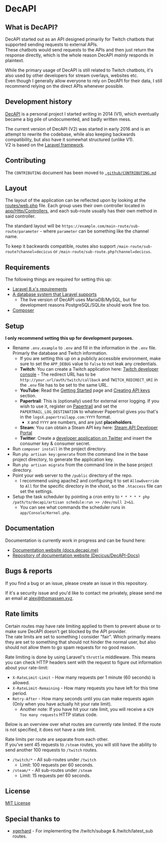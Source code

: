 # DecAPI

## What is DecAPI?

DecAPI started out as an API designed primarily for Twitch chatbots that supported sending requests to external APIs.  
These chatbots would send requests to the APIs and then just return the response directly, which is the whole reason DecAPI _mainly_ responds in plaintext.

While the primary usage of DecAPI is still related to Twitch chatbots, it's also used by other developers for stream overlays, websites etc.  
Even though I generally allow everyone to rely on DecAPI for their data, I still recommend relying on the direct APIs whenever possible.

## Development history

[DecAPI](https://decapi.me/) is a personal project I started writing in 2014 (V1), which eventually became a big pile of undocumented, and badly written mess.

The current version of DecAPI (V2) was started in early 2016 and is an attempt to rewrite the codebase, while also keeping backwards compatibility, but also have it somewhat structured (unlike V1).  
V2 is based on the [Laravel framework](https://laravel.com/).

## Contributing

The `CONTRIBUTING` document has been moved to [`.github/CONTRIBUTING.md`](/.github/CONTRIBUTING.md)

## Layout

The layout of the application can be reflected upon by looking at the [routes/web.php](routes/web.php) file. Each group uses their own controller located in [app/Http/Controllers](app/Http/Controllers), and each sub-route usually has their own method in said controller.

The standard layout will be `https://example.com/main-route/sub-route/parameter` - where `parameter` can be something like the channel name.

To keep it backwards compatible, routes also support `/main-route/sub-route?channel=decicus` or `/main-route/sub-route.php?channel=decicus`.

## Requirements

The following things are required for setting this up:

- [Laravel 8.x's requirements](https://laravel.com/docs/8.x/installation#server-requirements)
- [A database system that Laravel supports](https://laravel.com/docs/8.x/database#introduction)
    - The live version of DecAPI uses MariaDB/MySQL, but for development reasons PostgreSQL/SQLite should work fine too.
- [Composer](https://getcomposer.org/)

## Setup

**I only recommend setting this up for development purposes.**

- Rename `.env.example` to `.env` and fill in the information in the `.env` file. Primarly the database and Twitch information.
    - If you are setting this up on a publicly accessible environment, make sure to set the `APP_DEBUG` value to `false` to not leak any credentials.
    - **Twitch**: You can create a Twitch application here: [Twitch developer console](https://dev.twitch.tv/console) - The redirect URL has to be `http://your.url/auth/twitch/callback` and `TWITCH_REDIRECT_URI` in the `.env` file has to be set to the same URL.
    - **YouTube**: Read the [Getting Started](https://developers.google.com/youtube/v3/getting-started#before-you-start) page and [Creating API keys](https://developers.google.com/youtube/registering_an_application#Create_API_Keys) section.
    - **Papertrail**: This is (optionally) used for external error logging. If you wish to use it, register on [Papertrail](https://papertrailapp.com/) and set the `PAPERTRAIL_LOG_DESTINATION` to whatever Papertrail gives you that's in the `logsX.papertrailapp.com:YYYY` format.
        - `X` and `YYYY` are numbers, and are just **placeholders**.
    - **Steam**: You can obtain a Steam API key here: [Steam API Developer Portal](https://steamcommunity.com/dev)
    - **Twitter**: Create a [developer application on Twitter](https://apps.twitter.com/) and insert the consumer key & consumer secret.
- Run `composer install` in the project directory.
- Run `php artisan key:generate` from the command line in the base project directory, to generate the application key.
- Run `php artisan migrate` from the command line in the base project directory.
- Point your web server to the `/public` directory of the repo.
    - I recommend using apache2 and configuring it to set `AllowOverride` to `All` for the specific directory in the vhost, so the `.htaccess` file can set the settings.
- Setup the task scheduler by pointing a cron entry to `* * * * * php /path/to/decapi/artisan schedule:run >> /dev/null 2>&1`.
    - You can see what commands the scheduler runs in `app/Console/Kernel.php`.

## Documentation

Documentation is currently work in progress and can be found here:

- [Documentation website (docs.decapi.me)](https://docs.decapi.me/)
- [Repository of documentation website (Decicus/DecAPI-Docs)](https://github.com/Decicus/DecAPI-Docs)

## Bugs & reports

If you find a bug or an issue, please create an issue in this repository.

If it's a security issue and you'd like to contact me privately, please send me an email at <alex@thomassen.xyz>.

## Rate limits

Certain routes may have rate limiting applied to them to prevent abuse or to make sure DecAPI doesn't get blocked by the API provider.  
The rate limits are set to something I consider "fair". Which primarily means they are set to something that should not hinder the normal user, but also should not allow them to go spam requests for no good reason.

Rate limiting is done by using Laravel's `throttle` middleware. This means you can check HTTP headers sent with the request to figure out information about your rate-limit:

- `X-RateLimit-Limit` - How many requests per 1 minute (60 seconds) is allowed.
- `X-RateLimit-Remaining` - How many requests you have left for this time period.
- `Retry-After` - How many seconds until you can make requests again (Only when you have actually hit your rate limit).
    - Another note: If you have hit your rate limit, you will receive a `429 Too many requests` HTTP status code.

Below is an overview over what routes are currently rate limited. If the route is not specified, it does not have a rate limit.

Rate limits per route are separate from each other.  
If you've sent 45 requests to `/steam` routes, you will still have the ability to send another 100 requests to `/twitch` routes.

- `/twitch/*` - All sub-routes under `/twitch`
    - Limit: 100 requests per 60 seconds.
- `/steam/*` - All sub-routes under `/steam`
    - Limit: 15 requests per 60 seconds.

## License

[MIT License](LICENSE)

## Special thanks to

- [xgerhard](https://github.com/xgerhard) - For implementing the /twitch/subage & /twitch/latest_sub routes.
